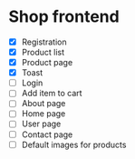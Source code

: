 # Shop frontend

- [x] Registration
- [x] Product list
- [x] Product page
- [x] Toast
- [ ] Login
- [ ] Add item to cart
- [ ] About page
- [ ] Home page
- [ ] User page
- [ ] Contact page
- [ ] Default images for products
